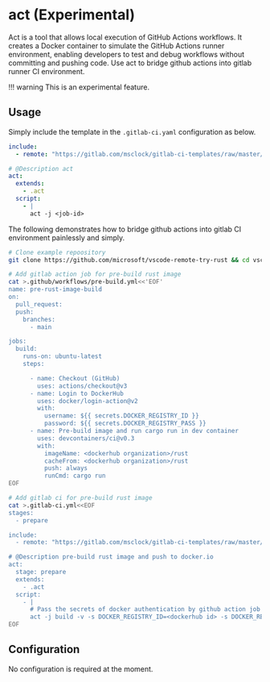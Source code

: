 # act (Experimental)

Act is a tool that allows local execution of GitHub Actions workflows. It creates a Docker container to simulate the GitHub Actions runner environment, enabling developers to test and debug workflows without committing and pushing code. Use act to bridge github actions into gitlab runner CI environment.

!!! warning
    This is an experimental feature.

## Usage

Simply include the template in the `.gitlab-ci.yaml` configuration as below.

```yaml
include:
  - remote: "https://gitlab.com/msclock/gitlab-ci-templates/raw/master/templates/common.yml"

# @Description act
act:
  extends:
    - .act
  script:
    - |
      act -j <job-id>
```

The following demonstrates how to bridge github actions into gitlab CI environment painlessly and simply.

```bash
# Clone example repoository
git clone https://github.com/microsoft/vscode-remote-try-rust && cd vscode-remote-try-rust

# Add gitlab action job for pre-build rust image
cat >.github/workflows/pre-build.yml<<'EOF'
name: pre-rust-image-build
on:
  pull_request:
  push:
    branches:
      - main

jobs:
  build:
    runs-on: ubuntu-latest
    steps:

      - name: Checkout (GitHub)
        uses: actions/checkout@v3
      - name: Login to DockerHub
        uses: docker/login-action@v2
        with:
          username: ${{ secrets.DOCKER_REGISTRY_ID }}
          password: ${{ secrets.DOCKER_REGISTRY_PASS }}
      - name: Pre-build image and run cargo run in dev container
        uses: devcontainers/ci@v0.3
        with:
          imageName: <dockerhub organization>/rust
          cacheFrom: <dockerhub organization>/rust
          push: always
          runCmd: cargo run
EOF

# Add gitlab ci for pre-build rust image
cat >.gitlab-ci.yml<<EOF
stages:
  - prepare

include:
  - remote: "https://gitlab.com/msclock/gitlab-ci-templates/raw/master/templates/common.yml"

# @Description pre-build rust image and push to docker.io
act:
  stage: prepare
  extends:
    - .act
  script:
    - |
      # Pass the secrets of docker authentication by github action job build
      act -j build -v -s DOCKER_REGISTRY_ID=<dockerhub id> -s DOCKER_REGISTRY_PASS=<dockerhub password>
EOF
```

## Configuration

No configuration is required at the moment.
